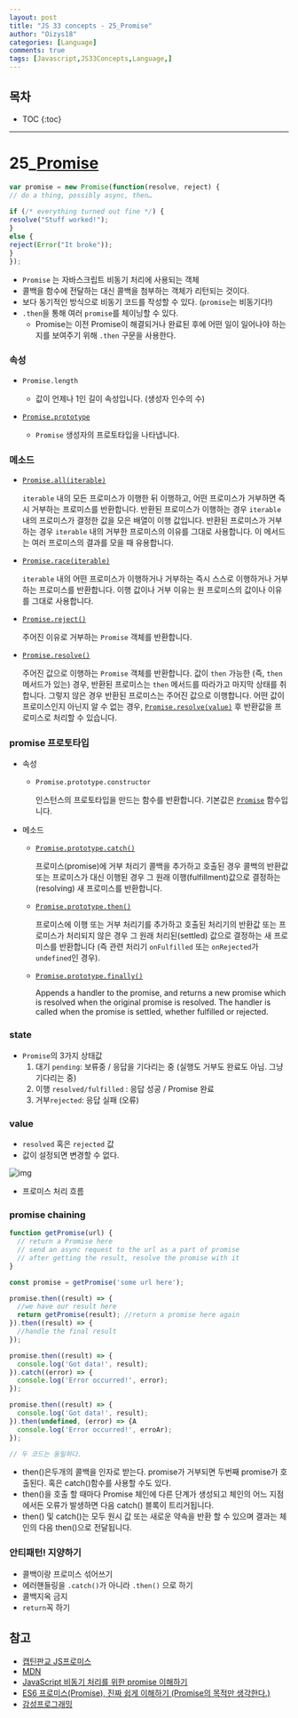 ```yaml
---
layout: post
title: "JS 33 concepts - 25_Promise"
author: "Oizys18"
categories: [Language]
comments: true
tags: [Javascript,JS33Concepts,Language,]
---
```

## 목차
* TOC
{:toc}
* * *
# 25_[Promise](https://developer.mozilla.org/ko/docs/Web/JavaScript/Reference/Global_Objects/Promise)

```js
var promise = new Promise(function(resolve, reject) {  
// do a thing, possibly async, then…  
  
if (/* everything turned out fine */) {  
resolve("Stuff worked!");  
}  
else {  
reject(Error("It broke"));  
}  
});
```

- `Promise` 는 자바스크립트 비동기 처리에 사용되는 객체
- 콜백을 함수에 전달하는 대신 콜백을 첨부하는 객체가 리턴되는 것이다.
-  보다 동기적인 방식으로 비동기 코드를 작성할 수 있다. (`promise`는 비동기다!)
- `.then`을 통해 여러 `promise`를 체이닝할 수 있다.
  - Promise는 이전 Promise이 해결되거나 완료된 후에 어떤 일이 일어나야 하는지를 보여주기 위해 `.then` 구문을 사용한다. 

### 속성

- `Promise.length`
  - 값이 언제나 1인 길이 속성입니다. (생성자 인수의 수)

- [`Promise.prototype`](https://developer.mozilla.org/ko/docs/Web/JavaScript/Reference/Global_Objects/Promise/prototype)
  - `Promise` 생성자의 프로토타입을 나타냅니다.

### 메소드

- [`Promise.all(iterable)`](https://developer.mozilla.org/ko/docs/Web/JavaScript/Reference/Global_Objects/Promise/all)

  `iterable` 내의 모든 프로미스가 이행한 뒤 이행하고, 어떤 프로미스가 거부하면 즉시 거부하는 프로미스를 반환합니다. 반환된 프로미스가 이행하는 경우 `iterable` 내의 프로미스가 결정한 값을 모은 배열이 이행 값입니다. 반환된 프로미스가 거부하는 경우 `iterable` 내의 거부한 프로미스의 이유를 그대로 사용합니다. 이 메서드는 여러 프로미스의 결과를 모을 때 유용합니다.

- [`Promise.race(iterable)`](https://developer.mozilla.org/ko/docs/Web/JavaScript/Reference/Global_Objects/Promise/race)

  `iterable` 내의 어떤 프로미스가 이행하거나 거부하는 즉시 스스로 이행하거나 거부하는 프로미스를 반환합니다. 이행 값이나 거부 이유는 원 프로미스의 값이나 이유를 그대로 사용합니다.

- [`Promise.reject()`](https://developer.mozilla.org/ko/docs/Web/JavaScript/Reference/Global_Objects/Promise/reject)

  주어진 이유로 거부하는 `Promise` 객체를 반환합니다.

- [`Promise.resolve()`](https://developer.mozilla.org/ko/docs/Web/JavaScript/Reference/Global_Objects/Promise/resolve)

  주어진 값으로 이행하는 `Promise` 객체를 반환합니다. 값이 `then` 가능한 (즉, `then` 메서드가 있는) 경우, 반환된 프로미스는 `then` 메서드를 따라가고 마지막 상태를 취합니다. 그렇지 않은 경우 반환된 프로미스는 주어진 값으로 이행합니다. 어떤 값이 프로미스인지 아닌지 알 수 없는 경우, [`Promise.resolve(value)`](https://developer.mozilla.org/ko/docs/Web/JavaScript/Reference/Global_Objects/Promise/resolve) 후 반환값을 프로미스로 처리할 수 있습니다.

### promise 프로토타입

- 속성

  - `Promise.prototype.constructor`

    인스턴스의 프로토타입을 만드는 함수를 반환합니다. 기본값은 [`Promise`](https://developer.mozilla.org/ko/docs/Web/JavaScript/Reference/Global_Objects/Promise) 함수입니다.

- 메소드

  - [`Promise.prototype.catch()`](https://developer.mozilla.org/ko/docs/Web/JavaScript/Reference/Global_Objects/Promise/catch)

    프로미스(promise)에 거부 처리기 콜백을 추가하고 호출된 경우 콜백의 반환값 또는 프로미스가 대신 이행된 경우 그 원래 이행(fulfillment)값으로 결정하는(resolving) 새 프로미스를 반환합니다.

  - [`Promise.prototype.then()`](https://developer.mozilla.org/ko/docs/Web/JavaScript/Reference/Global_Objects/Promise/then)

    프로미스에 이행 또는 거부 처리기를 추가하고 호출된 처리기의 반환값 또는 프로미스가 처리되지 않은 경우 그 원래 처리된(settled) 값으로 결정하는 새 프로미스를 반환합니다 (즉 관련 처리기 `onFulfilled` 또는 `onRejected`가 `undefined`인 경우).

  - [`Promise.prototype.finally()`](https://developer.mozilla.org/ko/docs/Web/JavaScript/Reference/Global_Objects/Promise/finally)

    Appends a handler to the promise, and returns a new promise which is resolved when the original promise is resolved. The handler is called when the promise is settled, whether fulfilled or rejected.

### state

- `Promise`의 3가지 상태값
  1. 대기 `pending`: 보류중 / 응답을 기다리는 중 (실행도 거부도 완료도 아님. 그냥 기다리는 중)
  2. 이행 `resolved/fulfilled` : 응답 성공 / Promise 완료 
  3. 거부`rejected`: 응답 실패 (오류)

### value

- `resolved` 혹은 `rejected` 값
- 값이 설정되면 변경할 수 없다. 

![img](https://joshua1988.github.io/images/posts/web/javascript/promise.svg)

- 프로미스 처리 흐름

###  promise chaining

```js
function getPromise(url) {
  // return a Promise here
  // send an async request to the url as a part of promise
  // after getting the result, resolve the promise with it
}

const promise = getPromise('some url here');

promise.then((result) => {
  //we have our result here
  return getPromise(result); //return a promise here again
}).then((result) => {
  //handle the final result
});
```

```js
promise.then((result) => {
  console.log('Got data!', result);
}).catch((error) => {
  console.log('Error occurred!', error);
});

promise.then((result) => {
  console.log('Got data!', result);
}).then(undefined, (error) => {A
  console.log('Error occurred!', erroAr);
});

// 두 코드는 동일하다.
```

- then()은두개의 콜백을 인자로 받는다. promise가 거부되면 두번째 promise가 호출된다. 혹은 catch()함수를 사용할 수도 있다.
- then()을 호출 할 때마다 Promise 체인에 다른 단계가 생성되고 체인의 어느 지점에서든 오류가 발생하면 다음 catch() 블록이 트리거됩니다. 
- then() 및 catch()는 모두 원시 값 또는 새로운 약속을 반환 할 수 있으며 결과는 체인의 다음 then()으로 전달됩니다.



### 안티패턴! 지양하기

- 콜백이랑 프로미스 섞어쓰기
- 에러핸들링을 `.catch()`가 아니라 `.then()` 으로 하기
- 콜백지옥 금지
- `return`꼭 하기



## 참고

- [캡틴판교 JS프로미스](https://joshua1988.github.io/web-development/javascript/promise-for-beginners/)
- [MDN](https://developer.mozilla.org/ko/docs/Web/JavaScript/Reference/Global_Objects/Promise)
- [JavaScript 비동기 처리를 위한 promise 이해하기](https://velog.io/@cyranocoding/2019-08-02-1808-%EC%9E%91%EC%84%B1%EB%90%A8-5hjytwqpqj)
- [ES6 프로미스(Promise), 진짜 쉽게 이해하기 (Promise의 목적만 생각한다.)](https://jeong-pro.tistory.com/128)
- [감성프로그래밍](https://programmingsummaries.tistory.com/325)